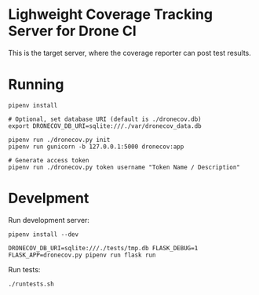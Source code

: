 # Lighweight Coverage Tracking Server for Drone CI

This is the target server, where the coverage reporter can post test results.


# Running

    pipenv install

    # Optional, set database URI (default is ./dronecov.db)
    export DRONECOV_DB_URI=sqlite:///./var/dronecov_data.db

    pipenv run ./dronecov.py init
    pipenv run gunicorn -b 127.0.0.1:5000 dronecov:app

    # Generate access token
    pipenv run ./dronecov.py token username "Token Name / Description"


# Develpment

Run development server:

    pipenv install --dev

    DRONECOV_DB_URI=sqlite:///./tests/tmp.db FLASK_DEBUG=1 FLASK_APP=dronecov.py pipenv run flask run

Run tests:

    ./runtests.sh
